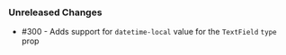 ### Unreleased Changes

- #300 - Adds support for `datetime-local` value for the `TextField` `type` prop
